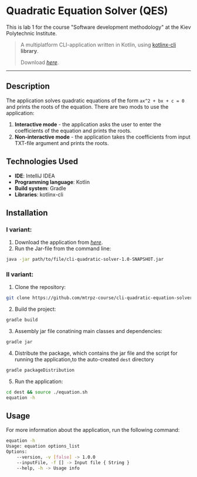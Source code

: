 # Quadratic Equation Solver (QES)
This is lab 1 for the course "Software development methodology" at the Kiev Polytechnic Institute.
> A multiplatform CLI-application written in Kotlin, using [kotlinx-cli](https://github.com/Kotlin/kotlinx-cli) **library**.
>
> Download [_here_]().
-------------------------------
## Description
The application solves quadratic equations of the form `ax^2 + bx + c = 0` and prints the roots of the equation.
There are two mods to use the application:
1. **Interactive mode** - the application asks the user to enter the coefficients of the equation and prints the roots.
2. **Non-interactive mode** - the application takes the coefficients from input TXT-file argument and prints the roots.

## Technologies Used
- **IDE**: IntelliJ IDEA
- **Programming language**: Kotlin
- **Build system**: Gradle
- **Libraries**: kotlinx-cli

## Installation

### I variant:
1. Download the application from [_here_]().
2. Run the Jar-file from the command line:
```bash
java -jar path/to/file/cli-quadratic-solver-1.0-SNAPSHOT.jar
```
### II variant:
1. Clone the repository:
```bash
git clone https://github.com/mtrpz-course/cli-quadratic-equation-solver.git
```
2. Build the project:
```bash
gradle build
```
3. Assembly jar file conatining main classes and dependencies:
```bash
gradle jar
```
4. Distribute the package, which contains the jar file and the script for running the application,to the auto-created `dest` directory
```bash
gradle packageDistribution
```
5. Run the application:
```bash
cd dest && source ./equation.sh
equation -h
```

## Usage
For more information about the application, run the following command:
```bash
equation -h
Usage: equation options_list
Options: 
    --version, -v [false] -> 1.0.0 
    --inputFile, -f [] -> Input file { String }
    --help, -h -> Usage info 

```
